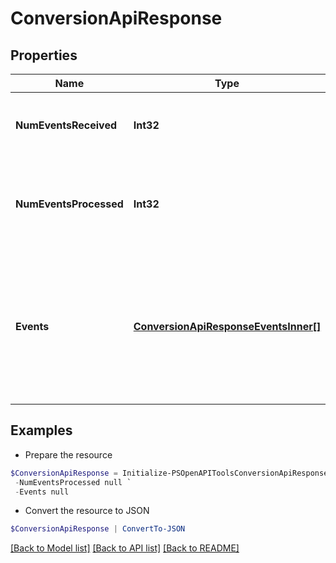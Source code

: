 # ConversionApiResponse
## Properties

Name | Type | Description | Notes
------------ | ------------- | ------------- | -------------
**NumEventsReceived** | **Int32** | Total number of events received in the request. | 
**NumEventsProcessed** | **Int32** | Number of events that were successfully processed from the events. | 
**Events** | [**ConversionApiResponseEventsInner[]**](ConversionApiResponseEventsInner.md) | Specific messages for each event received. The order will match the order in which the events were received in the request. | 

## Examples

- Prepare the resource
```powershell
$ConversionApiResponse = Initialize-PSOpenAPIToolsConversionApiResponse  -NumEventsReceived null `
 -NumEventsProcessed null `
 -Events null
```

- Convert the resource to JSON
```powershell
$ConversionApiResponse | ConvertTo-JSON
```

[[Back to Model list]](../README.md#documentation-for-models) [[Back to API list]](../README.md#documentation-for-api-endpoints) [[Back to README]](../README.md)

